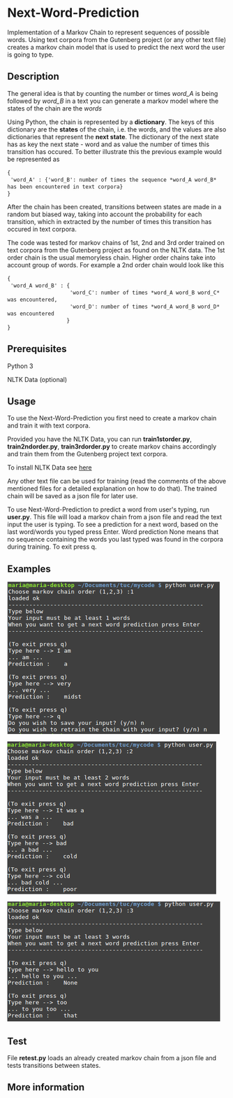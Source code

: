 # Next-Word-Prediction

Implementation of a Markov Chain to represent sequences of possible words. Using text corpora from the Gutenberg project (or any other text file) creates a markov chain model that is used to predict the next word the user is going to type. 

## Description
The general idea is that by counting the number or times *word_A* is being followed by *word_B* in a text you can generate a markov model where the states of the chain are the *words* 

Using Python, the chain is represented by a **dictionary**. The keys of this dictionary are the **states** of the chain, i.e. the words, and the values are also dictionaries that represent the **next state**. The dictionary of the next state has as key the next state - word and as value the number of times this transition has occured. To better illustrate this the previous example would be represented as

```
{
 'word_A' : {'word_B': number of times the sequence *word_A word_B* has been encountered in text corpora}
}
```
After the chain has been created, transitions between states are made in a random but biased way, taking into account the probability for each transition, which in extracted by the number of times this transition has occured in text corpora.

The code was tested for markov chains of 1st, 2nd and 3rd order trained on text corpora from the Gutenberg project as found on the NLTK data. The 1st order chain is the usual memoryless chain. Higher order chains take into account group of words. For example a 2nd order chain would look like this

```
{
 'word_A word_B' : {
                    'word_C': number of times *word_A word_B word_C* was encountered,
                    'word_D': number of times *word_A word_B word_D* was encountered
                   }
}
```

## Prerequisites
Python 3

NLTK Data (optional)

## Usage

To use the Next-Word-Prediction you first need to create a markov chain and train it with text corpora. 

Provided you have the NLTK Data, you can run **train1storder.py**, **train2ndorder.py**, **train3rdorder.py** to create markov chains accordingly and train them from the Gutenberg project text corpora.

To install NLTK Data see [here]( https://www.nltk.org/data.html)

Any other text file can be used for training (read the comments of the above mentioned files for a detailed explanation on how to do that). The trained chain will be saved as a json file for later use.

To use Next-Word-Prediction to predict a word from user's typing, run **user.py**. This file will load a markov chain from a json file and read the text input the user is typing. To see a prediction for a next word, based on the last word/words you typed press Enter. Word prediction None means that no sequence containing the words you last typed was found in the corpora during training. To exit press q. 

## Examples

![example using 1st order chain](https://github.com/apostolidoum/Next-Word-Prediction/blob/master/pics/example1.png  "1st order")

![example using 2nd order chain](https://github.com/apostolidoum/Next-Word-Prediction/blob/master/pics/example2.png  "2nd order")

![example using 3rd order chain](https://github.com/apostolidoum/Next-Word-Prediction/blob/master/pics/example3.png  "3rd order")

## Test
File **retest.py** loads an already created markov chain from a json file and tests transitions between states.

## More information
